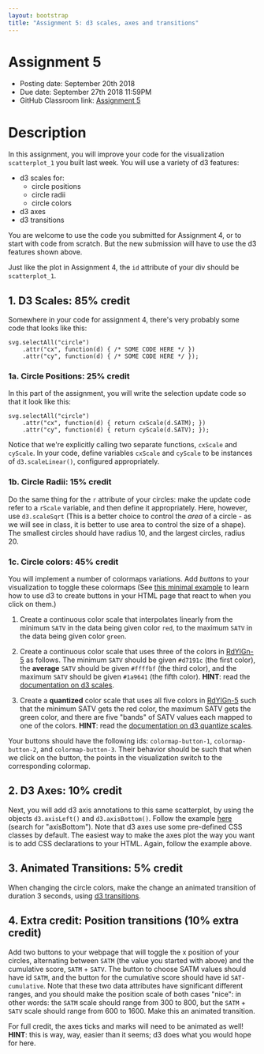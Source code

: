 ```yaml
---
layout: bootstrap
title: "Assignment 5: d3 scales, axes and transitions"
---
```


# Assignment 5

- Posting date: September 20th 2018
- Due date: September 27th 2018 11:59PM
- GitHub Classroom link: [Assignment 5](https://classroom.github.com/a/LmklHKXH)

# Description

In this assignment, you will improve your code for the visualization
`scatterplot_1` you built last week. You will use a variety of d3
features:

* d3 scales for:
  * circle positions
  * circle radii
  * circle colors
* d3 axes
* d3 transitions

You are welcome to use the code you submitted for Assignment 4, or to
start with code from scratch. But the new submission will have to use
the d3 features shown above.

Just like the plot in Assignment 4, the `id` attribute of your div
should be `scatterplot_1`.

## 1. D3 Scales: 85% credit

Somewhere in your code for assignment 4, there's very probably some
code that looks like this:

    svg.selectAll("circle")
	    .attr("cx", function(d) { /* SOME CODE HERE */ })
	    .attr("cy", function(d) { /* SOME CODE HERE */ });

### 1a. Circle Positions: 25% credit

In this part of the assignment, you will write the selection update
code so that it look like this:

    svg.selectAll("circle")
	    .attr("cx", function(d) { return cxScale(d.SATM); })
	    .attr("cy", function(d) { return cyScale(d.SATV); });

Notice that we're explicitly calling two separate functions, `cxScale`
and `cyScale`. In your code, define variables `cxScale` and `cyScale`
to be instances of `d3.scaleLinear()`, configured appropriately.

### 1b. Circle Radii: 15% credit

Do the same thing for the `r` attribute of your circles: make the
update code refer to a `rScale` variable, and then define it
appropriately. Here, however, use `d3.scaleSqrt` (This is a
better choice to control the *area* of a circle - as we will see in
class, it is better to use area to control the size of a shape). The
smallest circles should have radius 10, and the largest circles,
radius 20.

### 1c. Circle colors: 45% credit

You will implement a number of colormaps variations. Add
*buttons* to your visualization to toggle these colormaps (See
[this minimal example](assignment_5/buttons.html) to learn how to
use d3 to create buttons in your HTML page that react to when you
click on them.)

1) Create a continuous color scale that interpolates linearly from the minimum
`SATV` in the data being given color `red`, to the maximum `SATV` in
the data being given color `green`.

2) Create a continuous color scale that uses three of the colors in
[RdYlGn-5](http://colorbrewer2.org/#type=diverging&scheme=RdYlGn&n=5) as
follows. The minimum `SATV` should be given `#d7191c` (the first color), the **average**
`SATV` should be given `#ffffbf` (the third color), and the maximum
`SATV` should be given `#1a9641` (the fifth color). **HINT**: read the
[documentation on d3 scales](https://github.com/d3/d3-scale#continuous_domain).

3) Create a **quantized** color scale that uses all five colors in
[RdYlGn-5](http://colorbrewer2.org/#type=diverging&scheme=RdYlGn&n=5)
such that the minimum SATV gets the red color, the maximum SATV
gets the green color, and there are five "bands" of SATV values each
mapped to one of the colors. **HINT**: read the 
[documentation on d3 quantize scales](https://github.com/d3/d3-scale#scaleQuantize).

Your buttons should have the following ids: `colormap-button-1`,
`colormap-button-2`, and `colormap-button-3`. Their behavior should be
such that when we click on the button, the points in the visualization
switch to the corresponding colormap.

## 2. D3 Axes: 10% credit

Next, you will add d3 axis annotations to this same
scatterplot, by using the objects `d3.axisLeft()` and
`d3.axisBottom()`. Follow the example
[here](http://bl.ocks.org/mbostock/02d893e3486c70c4475f) (search for
"axisBottom"). Note that d3 axes use some pre-defined CSS classes by
default. The easiest way to make the axes plot the way you want is to
add CSS declarations to your HTML. Again, follow the example above.

## 3. Animated Transitions: 5% credit

When changing the circle colors, make the change an animated
transition of duration 3 seconds, using [d3 transitions](https://github.com/d3/d3-transition).

## 4. Extra credit: Position transitions (10% extra credit)

Add two buttons to your webpage that will toggle the x position of
your circles, alternating between `SATM` (the value you started with
above) and the cumulative score, `SATM` + `SATV`.  The button to
choose SATM values should have id `SATM`, and the button for the
cumulative score should have id `SAT-cumulative`. Note that these two
data attributes have significant different ranges, and you should make
the position scale of both cases "nice": in other words: the `SATM`
scale should range from 300 to 800, but the `SATM` + `SATV` scale
should range from 600 to 1600. Make this an animated transition.

For full credit, the axes ticks and marks will need to be animated as
well! **HINT**: this is way, way, easier than it seems; d3 does what
you would hope for here.
